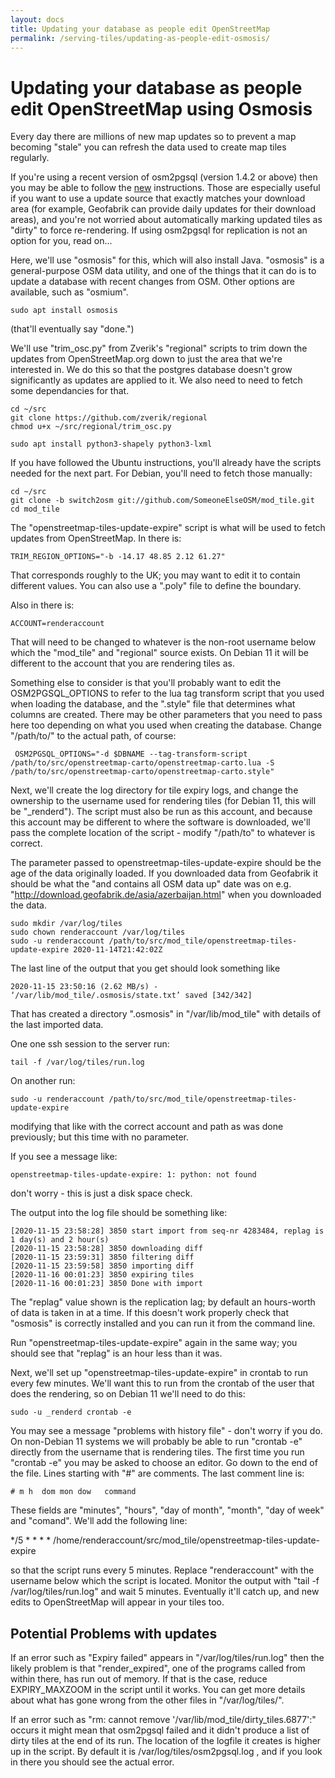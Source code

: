 ```yaml
---
layout: docs
title: Updating your database as people edit OpenStreetMap
permalink: /serving-tiles/updating-as-people-edit-osmosis/
---
```


# Updating your database as people edit OpenStreetMap using Osmosis

Every day there are millions of new map updates so to prevent a map becoming "stale" you can refresh the data used to create map tiles regularly.

If you're using a recent version of osm2pgsql (version 1.4.2 or above) then you may be able to follow the [new](/serving-tiles/updating-as-people-edit-osm2pgsql/) instructions.  Those are especially useful if you want to use a update source that exactly matches your download area (for example, Geofabrik can provide daily updates for their download areas), and you're not worried about automatically marking updated tiles as "dirty" to force re-rendering.  If using osm2pgsql for replication is not an option for you, read on...

Here, we'll use "osmosis" for this, which will also install Java.  "osmosis" is a general-purpose OSM data utility, and one of the things that it can do is to update a database with recent changes from OSM.  Other options are available, such as "osmium".

    sudo apt install osmosis

(that'll eventually say "done.")

We'll use "trim_osc.py" from Zverik's "regional" scripts to trim down the updates from OpenStreetMap.org down to just the area that we're interested in. We do this so that the postgres database doesn't grow significantly as updates are applied to it.  We also need to need to fetch some dependancies for that.

    cd ~/src
    git clone https://github.com/zverik/regional
    chmod u+x ~/src/regional/trim_osc.py

    sudo apt install python3-shapely python3-lxml

If you have followed the Ubuntu instructions, you'll already have the scripts needed for the next part.  For Debian, you'll need to fetch those manually:

    cd ~/src
    git clone -b switch2osm git://github.com/SomeoneElseOSM/mod_tile.git
    cd mod_tile

The "openstreetmap-tiles-update-expire" script is what will be used to fetch updates from OpenStreetMap.  In there is:

    TRIM_REGION_OPTIONS="-b -14.17 48.85 2.12 61.27"

That corresponds roughly to the UK; you may want to edit it to contain different values.  You can also use a ".poly" file to define the boundary.

Also in there is:

    ACCOUNT=renderaccount

That will need to be changed to whatever is the non-root username below which the "mod_tile" and "regional" source exists.  On Debian 11 it will be different to the account that you are rendering tiles as.  

Something else to consider is that you'll probably want to edit the OSM2PGSQL_OPTIONS to refer to the lua tag transform script that you used when loading the database, and the ".style" file that determines what columns are created.  There may be other parameters that you need to pass here too depending on what you used when creating the database.  Change "/path/to/" to the actual path, of course:

     OSM2PGSQL_OPTIONS="-d $DBNAME --tag-transform-script /path/to/src/openstreetmap-carto/openstreetmap-carto.lua -S /path/to/src/openstreetmap-carto/openstreetmap-carto.style"
     
Next, we'll create the log directory for tile expiry logs, and change the ownership to the username used for rendering tiles (for Debian 11, this will be "_renderd").  The script must also be run as this account, and because this account may be different to where the software is downloaded, we'll pass the complete location of the script - modify "/path/to" to whatever is correct.

The parameter passed to openstreetmap-tiles-update-expire should be the age of the data originally loaded.  If you downloaded data from Geofabrik it should be what the "and contains all OSM data up" date was on e.g. "http://download.geofabrik.de/asia/azerbaijan.html" when you downloaded the data.

    sudo mkdir /var/log/tiles
    sudo chown renderaccount /var/log/tiles
    sudo -u renderaccount /path/to/src/mod_tile/openstreetmap-tiles-update-expire 2020-11-14T21:42:02Z

The last line of the output that you get should look something like

    2020-11-15 23:50:16 (2.62 MB/s) - ‘/var/lib/mod_tile/.osmosis/state.txt’ saved [342/342]

That has created a directory ".osmosis" in "/var/lib/mod_tile" with details of the last imported data. 

One one ssh session to the server run:

    tail -f /var/log/tiles/run.log

On another run:

    sudo -u renderaccount /path/to/src/mod_tile/openstreetmap-tiles-update-expire

modifying that like with the correct account and path as was done previously; but this time with no parameter.

If you see a message like:

    openstreetmap-tiles-update-expire: 1: python: not found

don't worry - this is just a disk space check.

The output into the log file should be something like:

    [2020-11-15 23:58:28] 3850 start import from seq-nr 4283484, replag is 1 day(s) and 2 hour(s)
    [2020-11-15 23:58:28] 3850 downloading diff
    [2020-11-15 23:59:31] 3850 filtering diff
    [2020-11-15 23:59:58] 3850 importing diff
    [2020-11-16 00:01:23] 3850 expiring tiles
    [2020-11-16 00:01:23] 3850 Done with import

The "replag" value shown is the replication lag; by default an hours-worth of data is taken in at a time. If this doesn't work properly check that "osmosis" is correctly installed and you can run it from the command line.

Run "openstreetmap-tiles-update-expire" again in the same way; you should see that "replag" is an hour less than it was. 

Next, we'll set up "openstreetmap-tiles-update-expire" in crontab to run every few minutes.  We'll want this to run from the crontab of the user that does the rendering, so on Debian 11 we'll need to do this:

    sudo -u _renderd crontab -e

You may see a message "problems with history file" - don't worry if you do.  On non-Debian 11 systems we will probably be able to run "crontab -e" directly from the username that is rendering tiles.  The first time you run "crontab -e" you may be asked to choose an editor. Go down to the end of the file. Lines starting with "#" are comments. The last comment line is: 

    # m h  dom mon dow   command

These fields are "minutes", "hours", "day of month", "month", "day of week" and "comand". We'll add the following line:

   */5  * *   *   *     /home/renderaccount/src/mod_tile/openstreetmap-tiles-update-expire

so that the script runs every 5 minutes. Replace "renderaccount" with the username below which the script is located. Monitor the output with "tail -f /var/log/tiles/run.log" and wait 5 minutes. Eventually it'll catch up, and new edits to OpenStreetMap will appear in your tiles too.

## Potential Problems with updates

If an error such as "Expiry failed" appears in "/var/log/tiles/run.log" then the likely problem is that "render_expired", one of the programs called from within there, has run out of memory. If that is the case, reduce EXPIRY_MAXZOOM in the script until it works. You can get more details about what has gone wrong from the other files in "/var/log/tiles/".

If an error such as "rm: cannot remove '/var/lib/mod_tile/dirty_tiles.6877':" occurs it might mean that osm2pgsql failed and it didn't produce a list of dirty tiles at the end of its run.  The location of the logfile it creates is higher up in the script.  By default it is /var/log/tiles/osm2pgsql.log , and if you look in there you should see the actual error.
